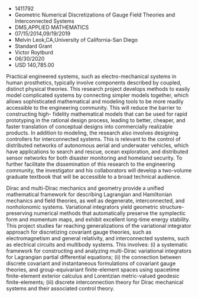 
* 1411792
* Geometric Numerical Discretizations of Gauge Field Theories and Interconnected Systems
* DMS,APPLIED MATHEMATICS
* 07/15/2014,09/19/2019
* Melvin Leok,CA,University of California-San Diego
* Standard Grant
* Victor Roytburd
* 06/30/2020
* USD 140,785.00

Practical engineered systems, such as electro-mechanical systems in human
prosthetics, typically involve components described by coupled, distinct
physical theories. This research project develops methods to easily model
complicated systems by connecting simpler models together, which allows
sophisticated mathematical and modeling tools to be more readily accessible to
the engineering community. This will reduce the barrier to constructing high-
fidelity mathematical models that can be used for rapid prototyping in the
rational design process, leading to better, cheaper, and faster translation of
conceptual designs into commercially realizable products. In addition to
modeling, the research also involves designing controllers for interconnected
systems. This is relevant to the control of distributed networks of autonomous
aerial and underwater vehicles, which have applications to search and rescue,
ocean exploration, and distributed sensor networks for both disaster monitoring
and homeland security. To further facilitate the dissemination of this research
to the engineering community, the investigator and his collaborators will
develop a two-volume graduate textbook that will be accessible to a broad
technical audience.

Dirac and multi-Dirac mechanics and geometry provide a unified mathematical
framework for describing Lagrangian and Hamiltonian mechanics and field
theories, as well as degenerate, interconnected, and nonholonomic systems.
Variational integrators yield geometric structure-preserving numerical methods
that automatically preserve the symplectic form and momentum maps, and exhibit
excellent long-time energy stability. This project studies far reaching
generalizations of the variational integrator approach for discretizing
covariant gauge theories, such as electromagnetism and general relativity, and
interconnected systems, such as electrical circuits and multibody systems. This
involves: (i) a systematic framework for constructing and analyzing multi-Dirac
variational integrators for Lagrangian partial differential equations; (ii) the
connection between discrete covariant and instantaneous formulations of
covariant gauge theories, and group-equivariant finite-element spaces using
spacetime finite-element exterior calculus and Lorentzian metric-valued geodesic
finite-elements; (iii) discrete interconnection theory for Dirac mechanical
systems and their associated control theory.
